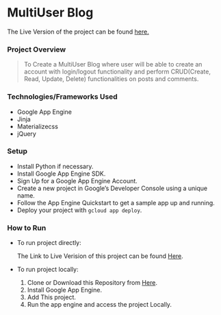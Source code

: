 # MultiUser Blog

The Live Version of the project can be found [here.](http://myblog-789111.appspot.com)

### Project Overview
> To Create a MultiUser Blog where user will be able to create an account with login/logout functionality
  and perform CRUD(Create, Read, Update, Delete) functionalities on posts and comments.
  
### Technologies/Frameworks Used
  * Google App Engine
  * Jinja
  * Materializecss
  * jQuery

### Setup
  * Install Python if necessary.
  * Install Google App Engine SDK.
  * Sign Up for a Google App Engine Account.
  * Create a new project in Google’s Developer Console using a unique name.
  * Follow the App Engine Quickstart to get a sample app up and running.
  * Deploy your project with `gcloud app deploy`.
    
### How to Run
  * To run project directly:
    
    The Link to Live Verision of this project can be found [Here](http://myblog-789111.appspot.com).
  * To run project locally:
    1. Clone or Download this Repository from [Here](https://github.com/sagarchoudhary96/MultiUser-Blog).
    2. Install Google App Engine.
    3. Add This project.
    4. Run the app engine and access the project Locally.
